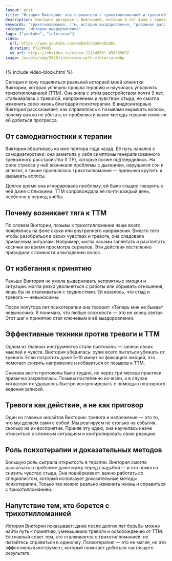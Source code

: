 ```yaml
---
layout: post
title: "История Виктории: как справиться с трихотилломанией и тревогой"
description: Смотрите интервью с Викторией, которая 8 лет жила с трихотилломанией и смогла справиться с тревогой благодаря терапии. Реальная история борьбы, принятия и эффективных методов лечения ТТМ.
keywords: "трихотилломания, ттм, история выздоровления, тревожное расстройство, ГТР, протоколы мыслей, когнитивно-поведенческая терапия, кпт, принятие, ремиссия"
category: "Истории выздоровления"
tags: ["youtube", "interview"]
video:
  url: https://www.youtube.com/embed/nEoUehRnQDc
  duration: PT23M48S
  vk_url: https://vkvideo.ru/video-211245681_456239092
image: /assets/img/2025/interview-with-viktoria.webp
---
```


{% include video-block.html %}

Сегодня я хочу поделиться реальной историей моей клиентки Виктории, которая успешно прошла терапию и научилась управлять трихотилломанией (ТТМ). Она жила с этим расстройством почти 9 лет, сталкивалась с тревогой, напряжением и чувством стыда, но смогла изменить свою жизнь благодаря психотерапии. В видеоинтервью Виктория рассказывает, как справлялась с позывами вырывать волосы, почему важно не убегать от проблемы и какие методы терапии помогли ей добиться прогресса.

##  От самодиагностики к терапии

Виктория обратилась ко мне полтора года назад. Её путь начался с самодиагностики: она заметила у себя симптомы генерализованного тревожного расстройства (ГТР), которые позже подтвердились. На фоне стресса у неё возникали проблемы с дыханием, нарушался сон и аппетит, а также проявлялась трихотилломания — привычка крутить и вырывать волосы.

Долгое время она игнорировала проблему, ей было стыдно говорить о ней даже с близкими. ТТМ сопровождала её почти каждый день, особенно в период учёбы.

##  Почему возникает тяга к ТТМ

По словам Виктории, позывы к трихотилломании чаще всего появлялись на фоне скуки или внутреннего напряжения. Вместо того чтобы разобраться в своих чувствах и тревоге, она следовала привычным ритуалам. Например, могла часами заплетать и расплетать косички во время просмотра сериалов. Эти действия постепенно приводили к ломкости и выпадению волос.

## От избегания к принятию

Раньше Виктория не умела выдерживать неприятные эмоции и ситуации: могла резко увольняться с работы или обрывать отношения, лишь бы не сталкиваться с трудностями. Ей казалось, что стыд и тревога — невыносимы.

После полутора лет психотерапии она говорит: «Теперь мне не бывает невыносимо. Я понимаю, что любые сложности — это не конец света». Этот шаг к принятию стал ключевым в её выздоровлении.

##  Эффективные техники против тревоги и ТТМ

Одним из главных инструментов стали протоколы — записи своих мыслей и чувств. Виктория убедилась: хуже всего пытаться убежать от тревоги. Если потратить даже 5–10 минут на фиксацию эмоций, это помогает снизить напряжение и избавиться от позывов к ТТМ.

Сначала вести протоколы было трудно, но через три месяца практики привычка закрепилась. Позывы постепенно исчезли, а в случае «откатов» их удавалось быстро контролировать с помощью повторного ведения записей.

## Тревога как действие, а не как приговор

Один из главных инсайтов Виктории: тревога и напряжение — это то, что мы делаем сами с собой. Мы реагируем не столько на события, сколько на их восприятие. Приняв эту идею, она научилась иначе относиться к сложным ситуациям и контролировать свою реакцию.

## Роль психотерапии и доказательных методов

Большую роль сыграла открытость в терапии. Виктория смогла рассказать о проблеме даже мужу перед свадьбой — и это помогло снизить чувство стыда. Она подчёркивает: важно работать со специалистом, который использует доказательные методы психотерапии. Только так можно реально изменить жизнь и справиться с трихотилломанией.

## Напутствие тем, кто борется с трихотилломанией

История Виктории показывает: даже после долгих лет борьбы можно найти путь к принятию, уменьшению тревоги и освобождению от ТТМ. Её главный совет тем, кто сталкивается с трихотилломанией: не пытайтесь справиться в одиночку. Психотерапия — это не магия, но это эффективный инструмент, который помогает добиться настоящего результата.

